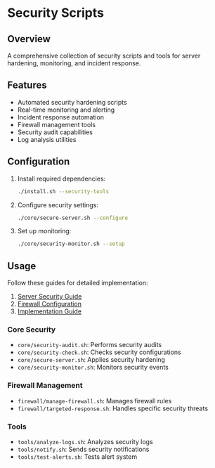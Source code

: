 # Security Scripts

## Overview
A comprehensive collection of security scripts and tools for server hardening, monitoring, and incident response.

## Features
- Automated security hardening scripts
- Real-time monitoring and alerting
- Incident response automation
- Firewall management tools
- Security audit capabilities
- Log analysis utilities

## Configuration
1. Install required dependencies:
   ```bash
   ./install.sh --security-tools
   ```

2. Configure security settings:
   ```bash
   ./core/secure-server.sh --configure
   ```

3. Set up monitoring:
   ```bash
   ./core/security-monitor.sh --setup
   ```

## Usage
Follow these guides for detailed implementation:

1. [Server Security Guide](./docs/SERVER_SECURITY.md)
2. [Firewall Configuration](./docs/FIREWALL_CONFIG.md)
3. [Implementation Guide](./docs/IMPLEMENTATION_GUIDE.md)

### Core Security
- `core/security-audit.sh`: Performs security audits
- `core/security-check.sh`: Checks security configurations
- `core/secure-server.sh`: Applies security hardening
- `core/security-monitor.sh`: Monitors security events

### Firewall Management
- `firewall/manage-firewall.sh`: Manages firewall rules
- `firewall/targeted-response.sh`: Handles specific security threats

### Tools
- `tools/analyze-logs.sh`: Analyzes security logs
- `tools/notify.sh`: Sends security notifications
- `tools/test-alerts.sh`: Tests alert system
